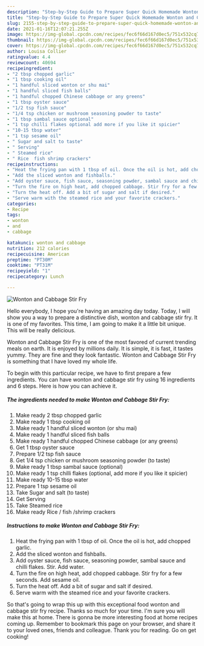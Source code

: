 ```yaml
---
description: "Step-by-Step Guide to Prepare Super Quick Homemade Wonton and Cabbage Stir Fry"
title: "Step-by-Step Guide to Prepare Super Quick Homemade Wonton and Cabbage Stir Fry"
slug: 2155-step-by-step-guide-to-prepare-super-quick-homemade-wonton-and-cabbage-stir-fry
date: 2021-01-16T12:07:21.255Z
image: https://img-global.cpcdn.com/recipes/fec6f66d167d0ec5/751x532cq70/wonton-and-cabbage-stir-fry-recipe-main-photo.jpg
thumbnail: https://img-global.cpcdn.com/recipes/fec6f66d167d0ec5/751x532cq70/wonton-and-cabbage-stir-fry-recipe-main-photo.jpg
cover: https://img-global.cpcdn.com/recipes/fec6f66d167d0ec5/751x532cq70/wonton-and-cabbage-stir-fry-recipe-main-photo.jpg
author: Louisa Collier
ratingvalue: 4.4
reviewcount: 40694
recipeingredient:
- "2 tbsp chopped garlic"
- "1 tbsp cooking oil"
- "1 handful sliced wonton or shu mai"
- "1 handful sliced fish balls"
- "1 handful chopped Chinese cabbage or any greens"
- "1 tbsp oyster sauce"
- "1/2 tsp fish sauce"
- "1/4 tsp chicken or mushroom seasoning powder to taste"
- "1 tbsp sambal sauce optional"
- "1 tsp chilli flakes optional add more if you like it spicier"
- "10-15 tbsp water"
- "1 tsp sesame oil"
- " Sugar and salt to taste"
- " Serving"
- " Steamed rice"
- " Rice  fish shrimp crackers"
recipeinstructions:
- "Heat the frying pan with 1 tbsp of oil. Once the oil is hot, add chopped garlic."
- "Add the sliced wonton and fishballs."
- "Add oyster sauce, fish sauce, seasoning powder, sambal sauce and chilli flakes. Stir. Add water."
- "Turn the fire on high heat, add chopped cabbage. Stir fry for a few seconds. Add sesame oil."
- "Turn the heat off. Add a bit of sugar and salt if desired."
- "Serve warm with the steamed rice and your favorite crackers."
categories:
- Recipe
tags:
- wonton
- and
- cabbage

katakunci: wonton and cabbage 
nutrition: 212 calories
recipecuisine: American
preptime: "PT30M"
cooktime: "PT31M"
recipeyield: "1"
recipecategory: Lunch

---
```



![Wonton and Cabbage Stir Fry](https://img-global.cpcdn.com/recipes/fec6f66d167d0ec5/751x532cq70/wonton-and-cabbage-stir-fry-recipe-main-photo.jpg)

Hello everybody, I hope you're having an amazing day today. Today, I will show you a way to prepare a distinctive dish, wonton and cabbage stir fry. It is one of my favorites. This time, I am going to make it a little bit unique. This will be really delicious.



Wonton and Cabbage Stir Fry is one of the most favored of current trending meals on earth. It is enjoyed by millions daily. It is simple, it is fast, it tastes yummy. They are fine and they look fantastic. Wonton and Cabbage Stir Fry is something that I have loved my whole life.


To begin with this particular recipe, we have to first prepare a few ingredients. You can have wonton and cabbage stir fry using 16 ingredients and 6 steps. Here is how you can achieve it.

<!--inarticleads1-->

##### The ingredients needed to make Wonton and Cabbage Stir Fry:

1. Make ready 2 tbsp chopped garlic
1. Make ready 1 tbsp cooking oil
1. Make ready 1 handful sliced wonton (or shu mai)
1. Make ready 1 handful sliced fish balls
1. Make ready 1 handful chopped Chinese cabbage (or any greens)
1. Get 1 tbsp oyster sauce
1. Prepare 1/2 tsp fish sauce
1. Get 1/4 tsp chicken or mushroom seasoning powder (to taste)
1. Make ready 1 tbsp sambal sauce (optional)
1. Make ready 1 tsp chilli flakes (optional, add more if you like it spicier)
1. Make ready 10-15 tbsp water
1. Prepare 1 tsp sesame oil
1. Take  Sugar and salt (to taste)
1. Get  Serving
1. Take  Steamed rice
1. Make ready  Rice / fish /shrimp crackers




<!--inarticleads2-->

##### Instructions to make Wonton and Cabbage Stir Fry:

1. Heat the frying pan with 1 tbsp of oil. Once the oil is hot, add chopped garlic.
1. Add the sliced wonton and fishballs.
1. Add oyster sauce, fish sauce, seasoning powder, sambal sauce and chilli flakes. Stir. Add water.
1. Turn the fire on high heat, add chopped cabbage. Stir fry for a few seconds. Add sesame oil.
1. Turn the heat off. Add a bit of sugar and salt if desired.
1. Serve warm with the steamed rice and your favorite crackers.




So that's going to wrap this up with this exceptional food wonton and cabbage stir fry recipe. Thanks so much for your time. I'm sure you will make this at home. There is gonna be more interesting food at home recipes coming up. Remember to bookmark this page on your browser, and share it to your loved ones, friends and colleague. Thank you for reading. Go on get cooking!
